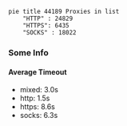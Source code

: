 
```mermaid
pie title 44189 Proxies in list
    "HTTP" : 24829
    "HTTPS": 6435
    "SOCKS" : 18022
```

### Some Info
#### Average Timeout

- mixed: 3.0s
- http: 1.5s
- https: 8.6s
- socks: 6.3s